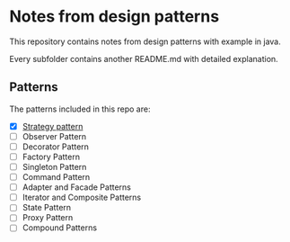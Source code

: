 # Notes from design patterns

This repository contains notes from  design patterns with example in java.

Every subfolder contains another README.md with detailed explanation.

## Patterns

The patterns included in this repo are:

- [x] [Strategy pattern](StrategyPattern/)
- [ ] Observer Pattern
- [ ] Decorator Pattern
- [ ] Factory Pattern
- [ ] Singleton Pattern
- [ ] Command Pattern
- [ ] Adapter and Facade Patterns
- [ ] Iterator and Composite Patterns
- [ ] State Pattern
- [ ] Proxy Pattern
- [ ] Compound Patterns
